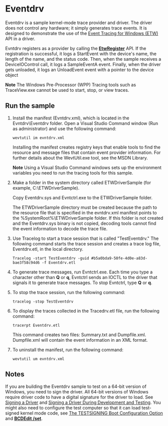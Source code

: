 <!---
    name: Eventdrv
    platform: Application
    language: cpp
    category: General Tracing
    description: Demonstrates the use of the Event Tracing for Windows (ETW) API in a driver. 
    samplefwlink: http://go.microsoft.com/fwlink/p/?LinkId=617724
--->


Eventdrv
========

Eventdrv is a sample kernel-mode trace provider and driver. The driver does not control any hardware; it simply generates trace events. It is designed to demonstrate the use of the [Event Tracing for Windows (ETW)](https://msdn.microsoft.com/en-us/library/windows/hardware/ff545699) API in a driver.

Evntdrv registers as a provider by calling the [**EtwRegister**](https://msdn.microsoft.com/en-us/library/windows/hardware/ff545603) API. If the registration is successful, it logs a StartEvent with the device's name, the length of the name, and the status code. Then, when the sample receives a DeviceIOControl call, it logs a SampleEventA event. Finally, when the driver gets unloaded, it logs an UnloadEvent event with a pointer to the device object

**Note** The Windows Pre-Processor (WPP) Tracing tools such as TraceView.exe cannot be used to start, stop, or view traces.


Run the sample
--------------

1.  Install the manifest (Evntdrv.xml), which is located in the Evntdrv\\Eventdrv folder. Open a Visual Studio Command window (Run as administrator) and use the following command:

    ```
    wevtutil im evntdrv.xml
    ```

    Installing the manifest creates registry keys that enable tools to find the resource and message files that contain event provider information. For further details about the WevtUtil.exe tool, see the MSDN Library.

    **Note** Using a Visual Studio Command windows sets up the environment variables you need to run the tracing tools for this sample.

2.  Make a folder in the system directory called ETWDriverSample (for example, C:\\ETWDriverSample).

    Copy Eventdrv.sys and Evntctrl.exe to the ETWDriverSample folder.

    The ETWDriverSample directory must be created because the path to the resource file that is specified in the evntdrv.xml manifest points to the %SystemRoot%\\ETWDriverSample folder. If this folder is not created and the Eventdrv.sys binary is not copied, decoding tools cannot find the event information to decode the trace file.

3.  Use Tracelog to start a trace session that is called "TestEventdrv." The following command starts the trace session and creates a trace log file, Eventdrv.etl, in the local directory.

    ```
    Tracelog -start TestEventdrv -guid #b5a0bda9-50fe-4d0e-a83d-bae3f58c94d6 -f Eventdrv.etl
    ```

4.  To generate trace messages, run Evntctrl.exe. Each time you type a character other than **Q** or **q**, Evntctrl sends an IOCTL to the driver that signals it to generate trace messages. To stop Evntctrl, type **Q** or **q**.

5.  To stop the trace session, run the following command:

    ```
    tracelog -stop TestEventdrv
    ```

6.  To display the traces collected in the Tracedrv.etl file, run the following command:

    ```
    tracerpt Eventdrv.etl
    ```

    This command creates two files: Summary.txt and Dumpfile.xml. Dumpfile.xml will contain the event information in an XML format.

7.  To uninstall the manifest, run the following command:

    ```
    wevtutil um evntdrv.xml
    ```

Notes
-----

If you are building the Eventdrv sample to test on a 64-bit version of Windows, you need to sign the driver. All 64-bit versions of Windows require driver code to have a digital signature for the driver to load. See [Signing a Driver](https://msdn.microsoft.com/en-us/library/windows/hardware/ff554809) and [Signing a Driver During Development and Testing](https://msdn.microsoft.com/en-us/library/windows/hardware/hh967733). You might also need to configure the test computer so that it can load test-signed kernel mode code, see [The TESTSIGNING Boot Configuration Option](https://msdn.microsoft.com/en-us/library/windows/hardware/ff553484) and [**BCDEdit /set**](https://msdn.microsoft.com/en-us/library/windows/hardware/ff542202).

